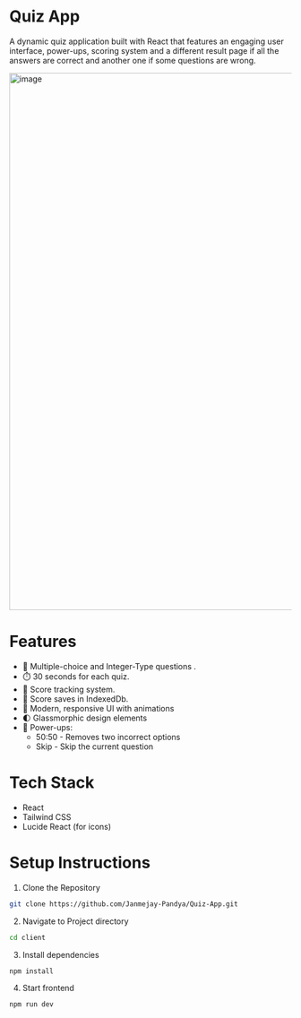 # Quiz App

A dynamic quiz application built with React that features an engaging user interface, power-ups, scoring system and a different result page if all the answers are correct and another one if some questions are wrong.

<img width="959" alt="image" src="https://github.com/user-attachments/assets/9b3be18b-b1f9-45c9-b668-d2d65533caa6" />


# Features

* 📝 Multiple-choice and Integer-Type questions .
* ⏱️ 30 seconds for each quiz.
* 🎯 Score tracking system.
* 💾 Score saves in IndexedDb.
* 🎨 Modern, responsive UI with animations
* 🌓 Glassmorphic design elements
* 💪 Power-ups:
  * 50:50 - Removes two incorrect options
  * Skip - Skip the current question


# Tech Stack

* React
* Tailwind CSS
* Lucide React (for icons)

# Setup Instructions

1. Clone the Repository 
```bash
git clone https://github.com/Janmejay-Pandya/Quiz-App.git
```
2. Navigate to Project directory
```bash
cd client
```
3. Install dependencies
```
npm install
```
4. Start frontend
```bash
npm run dev 
```



